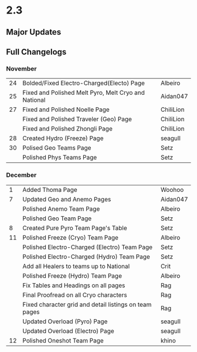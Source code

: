 # 2.3

## Major Updates

## Full Changelogs

### November

|    |                                                      |           |
| -- | ---------------------------------------------------- | --------- |
| 24 | Bolded/Fixed Electro-Charged(Electo) Page            | Albeiro   |
| 25 | Fixed and Polished Melt Pyro, Melt Cryo and National | Aidan047  |
| 27 | Fixed and Polished Noelle Page                       | ChiliLion |
|    | Fixed and Polished Traveler (Geo) Page               | ChiliLion |
|    | Fixed and Polished Zhongli Page                      | ChiliLion |
| 28 | Created Hydro (Freeze) Page                          | seagull   |
| 30 | Polised Geo Teams Page                               | Setz      |
|    | Polished Phys Teams Page                             | Setz      |

### **December**

|    |                                                        |          |
| -- | ------------------------------------------------------ | -------- |
| 1  | Added Thoma Page                                       | Woohoo   |
| 7  | Updated Geo and Anemo Pages                            | Aidan047 |
|    | Polished Anemo Team Page                               | Albeiro  |
|    | Polished Geo Team Page                                 | Setz     |
| 8  | Created Pure Pyro Team Page's Table                    | Setz     |
| 11 | Polished Freeze (Cryo) Team Page                       | Albeiro  |
|    | Polished Electro-Charged (Electro) Team Page           | Setz     |
|    | Polished Electro-Charged (Hydro) Team Page             | Setz     |
|    | Add all Healers to teams up to National                | Crit     |
|    | Polished Freeze (Hydro) Team Page                      | Albeiro  |
|    | Fix Tables and Headings on all pages                   | Rag      |
|    | Final Proofread on all Cryo characters                 | Rag      |
|    | Fixed character grid and detail listings on team pages | Rag      |
|    | Updated Overload (Pyro) Page                           | seagull  |
|    | Updated Overload (Electro) Page                        | seagull  |
| 12 | Polished Oneshot Team Page                             | khino    |
